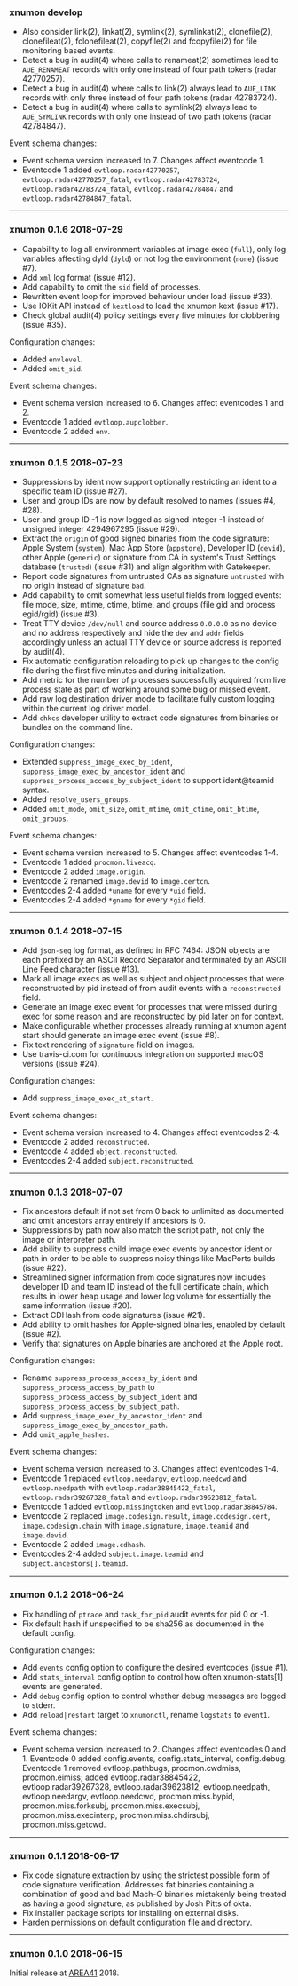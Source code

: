 ### xnumon develop

-   Also consider link(2), linkat(2), symlink(2), symlinkat(2), clonefile(2),
    clonefileat(2), fclonefileat(2), copyfile(2) and fcopyfile(2) for file
    monitoring based events.
-   Detect a bug in audit(4) where calls to renameat(2) sometimes lead to
    `AUE_RENAMEAT` records with only one instead of four path tokens
    (radar 42770257).
-   Detect a bug in audit(4) where calls to link(2) always lead to
    `AUE_LINK` records with only three instead of four path tokens
    (radar 42783724).
-   Detect a bug in audit(4) where calls to symlink(2) always lead to
    `AUE_SYMLINK` records with only one instead of two path tokens
    (radar 42784847).

Event schema changes:

-   Event schema version increased to 7.  Changes affect eventcode 1.
-   Eventcode 1 added `evtloop.radar42770257`, `evtloop.radar42770257_fatal`,
    `evtloop.radar42783724`, `evtloop.radar42783724_fatal`,
    `evtloop.radar42784847` and `evtloop.radar42784847_fatal`.

---

### xnumon 0.1.6 2018-07-29

-   Capability to log all environment variables at image exec (`full`),
    only log variables affecting dyld (`dyld`) or not log the environment
    (`none`) (issue #7).
-   Add `xml` log format (issue #12).
-   Add capability to omit the `sid` field of processes.
-   Rewritten event loop for improved behaviour under load (issue #33).
-   Use IOKit API instead of `kextload` to load the xnumon kext (issue #17).
-   Check global audit(4) policy settings every five minutes for clobbering
    (issue #35).

Configuration changes:

-   Added `envlevel`.
-   Added `omit_sid`.

Event schema changes:

-   Event schema version increased to 6.  Changes affect eventcodes 1 and 2.
-   Eventcode 1 added `evtloop.aupclobber`.
-   Eventcode 2 added `env`.

---

### xnumon 0.1.5 2018-07-23

-   Suppressions by ident now support optionally restricting an ident to a
    specific team ID (issue #27).
-   User and group IDs are now by default resolved to names (issues #4, #28).
-   User and group ID -1 is now logged as signed integer -1 instead of unsigned
    integer 4294967295 (issue #29).
-   Extract the `origin` of good signed binaries from the code signature:
    Apple System (`system`), Mac App Store (`appstore`),
    Developer ID (`devid`), other Apple (`generic`) or signature from CA in
    system's Trust Settings database (`trusted`) (issue #31) and align
    algorithm with Gatekeeper.
-   Report code signatures from untrusted CAs as signature `untrusted` with no
    origin instead of signature `bad`.
-   Add capability to omit somewhat less useful fields from logged events:
    file mode, size, mtime, ctime, btime, and groups (file gid and process
    egid/rgid) (issue #3).
-   Treat TTY device `/dev/null` and source address `0.0.0.0` as no device and
    no address respectively and hide the `dev` and `addr` fields accordingly
    unless an actual TTY device or source address is reported by audit(4).
-   Fix automatic configuration reloading to pick up changes to the config file
    during the first five minutes and during initialization.
-   Add metric for the number of processes successfully acquired from live
    process state as part of working around some bug or missed event.
-   Add raw log destination driver mode to facilitate fully custom logging
    within the current log driver model.
-   Add `chkcs` developer utility to extract code signatures from binaries or
    bundles on the command line.

Configuration changes:

-   Extended `suppress_image_exec_by_ident`,
    `suppress_image_exec_by_ancestor_ident` and
    `suppress_process_access_by_subject_ident` to support ident@teamid syntax.
-   Added `resolve_users_groups`.
-   Added `omit_mode`, `omit_size`, `omit_mtime`, `omit_ctime`, `omit_btime`,
    `omit_groups`.

Event schema changes:

-   Event schema version increased to 5.  Changes affect eventcodes 1-4.
-   Eventcode 1 added `procmon.liveacq`.
-   Eventcode 2 added `image.origin`.
-   Eventcode 2 renamed `image.devid` to `image.certcn`.
-   Eventcodes 2-4 added `*uname` for every `*uid` field.
-   Eventcodes 2-4 added `*gname` for every `*gid` field.

---

### xnumon 0.1.4 2018-07-15

-   Add `json-seq` log format, as defined in RFC 7464:  JSON objects are each
    prefixed by an ASCII Record Separator and terminated by an ASCII Line Feed
    character (issue #13).
-   Mark all image execs as well as subject and object processes that were
    reconstructed by pid instead of from audit events with a `reconstructed`
    field.
-   Generate an image exec event for processes that were missed during exec for
    some reason and are reconstructed by pid later on for context.
-   Make configurable whether processes already running at xnumon agent start
    should generate an image exec event (issue #8).
-   Fix text rendering of `signature` field on images.
-   Use travis-ci.com for continuous integration on supported macOS versions
    (issue #24).

Configuration changes:

-   Add `suppress_image_exec_at_start`.

Event schema changes:

-   Event schema version increased to 4.  Changes affect eventcodes 2-4.
-   Eventcode 2 added `reconstructed`.
-   Eventcode 4 added `object.reconstructed`.
-   Eventcodes 2-4 added `subject.reconstructed`.

---

### xnumon 0.1.3 2018-07-07

-   Fix ancestors default if not set from 0 back to unlimited as documented and
    omit ancestors array entirely if ancestors is 0.
-   Suppressions by path now also match the script path, not only the image or
    interpreter path.
-   Add ability to suppress child image exec events by ancestor ident or path
    in order to be able to suppress noisy things like MacPorts builds
    (issue #22).
-   Streamlined signer information from code signatures now includes
    developer ID and team ID instead of the full certificate chain, which
    results in lower heap usage and lower log volume for essentially the same
    information (issue #20).
-   Extract CDHash from code signatures (issue #21).
-   Add ability to omit hashes for Apple-signed binaries, enabled by default
    (issue #2).
-   Verify that signatures on Apple binaries are anchored at the Apple root.

Configuration changes:

-   Rename `suppress_process_access_by_ident` and
    `suppress_process_access_by_path` to
    `suppress_process_access_by_subject_ident` and
    `suppress_process_access_by_subject_path`.
-   Add `suppress_image_exec_by_ancestor_ident` and
    `suppress_image_exec_by_ancestor_path`.
-   Add `omit_apple_hashes`.

Event schema changes:

-   Event schema version increased to 3.  Changes affect eventcodes 1-4.
-   Eventcode 1 replaced `evtloop.needargv`, `evtloop.needcwd` and
    `evtloop.needpath` with `evtloop.radar38845422_fatal`,
    `evtloop.radar39267328_fatal` and `evtloop.radar39623812_fatal`.
-   Eventcode 1 added `evtloop.missingtoken` and `evtloop.radar38845784`.
-   Eventcode 2 replaced `image.codesign.result`, `image.codesign.cert`,
    `image.codesign.chain` with `image.signature`, `image.teamid` and
    `image.devid`.
-   Eventcode 2 added `image.cdhash`.
-   Eventcodes 2-4 added `subject.image.teamid` and
    `subject.ancestors[].teamid`.

---

### xnumon 0.1.2 2018-06-24

-   Fix handling of `ptrace` and `task_for_pid` audit events for pid 0 or -1.
-   Fix default hash if unspecified to be sha256 as documented in the default
    config.

Configuration changes:

-   Add `events` config option to configure the desired eventcodes (issue #1).
-   Add `stats_interval` config option to control how often xnumon-stats[1]
    events are generated.
-   Add `debug` config option to control whether debug messages are logged to
    stderr.
-   Add `reload|restart` target to `xnumonctl`, rename `logstats` to `event1`.

Event schema changes:

-   Event schema version increased to 2.  Changes affect eventcodes 0 and 1.
    Eventcode 0 added config.events, config.stats_interval, config.debug.
    Eventcode 1 removed evtloop.pathbugs, procmon.cwdmiss, procmon.eimiss;
    added evtloop.radar38845422, evtloop.radar39267328, evtloop.radar39623812,
    evtloop.needpath, evtloop.needargv, evtloop.needcwd, procmon.miss.bypid,
    procmon.miss.forksubj, procmon.miss.execsubj, procmon.miss.execinterp,
    procmon.miss.chdirsubj, procmon.miss.getcwd.

---

### xnumon 0.1.1 2018-06-17

-   Fix code signature extraction by using the strictest possible form of
    code signature verification.  Addresses fat binaries containing a
    combination of good and bad Mach-O binaries mistakenly being treated as
    having a good signature, as published by Josh Pitts of okta.
-   Fix installer package scripts for installing on external disks.
-   Harden permissions on default configuration file and directory.

---

### xnumon 0.1.0 2018-06-15

Initial release at [AREA41](//a41con.ch) 2018.
